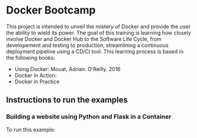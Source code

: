# Docker Bootcamp

This project is intended to unveil the mistery of Docker and provide the user the ability to wield its power. The goal of this training is learning how closely involve Docker and Docker Hub to the Software Life Cycle, from developement and testing to production, streamlining a continuous deployment pipeline using a CD/CI tool. This learning process is based in the following books:

- Using Docker: Mouat, Adrian. O'Reilly. 2016
- Docker in Action:
- Docker in Practice

## Instructions to run the examples

### Building a website using Python and Flask in a Container

To run this example:
